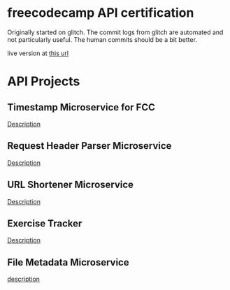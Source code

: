 # freecodecamp API certification

Originally started on glitch. The commit logs from glitch are automated and not particularly useful. The human commits should be a bit better.

live version at [this url](https://fcc-api-microservice-x.glitch.me)


# API Projects
## Timestamp Microservice for FCC
[Description](https://learn.freecodecamp.org/apis-and-microservices/apis-and-microservices-projects/timestamp-microservice)
## Request Header Parser Microservice
[Description](https://learn.freecodecamp.org/apis-and-microservices/apis-and-microservices-projects/request-header-parser-microservice)
## URL Shortener Microservice
[Description](https://learn.freecodecamp.org/apis-and-microservices/apis-and-microservices-projects/url-shortener-microservice)
## Exercise Tracker
[Description](https://learn.freecodecamp.org/apis-and-microservices/apis-and-microservices-projects/exercise-tracker)
## File Metadata Microservice
[description](https://learn.freecodecamp.org/apis-and-microservices/apis-and-microservices-projects/file-metadata-microservice)
